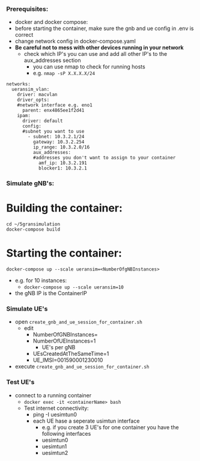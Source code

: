 ### Prerequisites:
- docker and docker compose:
- before starting the container, make sure the gnb and ue config in .env is correct
- change network config in docker-compose.yaml
- **Be careful not to mess with other devices running in your network**
  - check which IP's you can use and add all other IP's to the aux_addresses section
    - you can use nmap to check for running hosts
    - e.g. `nmap -sP X.X.X.X/24`
```
networks:
  ueransim_vlan:
    driver: macvlan
    driver_opts:
    #network interface e.g. eno1
      parent: enx4865ee1f2d41
    ipam:
      driver: default
      config:
      #subnet you want to use
        - subnet: 10.3.2.1/24
          gateway: 10.3.2.254
          ip_range: 10.3.2.0/16
          aux_addresses:
          #addresses you don't want to assign to your container
            amf_ip: 10.3.2.191 
            blocker1: 10.3.2.1
```

### Simulate gNB's: 
# Building the container:
```
cd ~/5gransimulation
docker-compose build
```
# Starting the container:
```
docker-compose up --scale ueransim=<NumberOfgNBInstances>
```
- e.g. for 10 instances:
    - `docker-compose up --scale ueransim=10`
- the gNB IP is the ContainerIP

### Simulate UE's
- open `create_gnb_and_ue_session_for_container.sh`
    - edit 
        - NumberOfGNBInstances=<NumberOfgNBInstances>
        - NumberOfUEInstances=1 
            - UE's per gNB
        - UEsCreatedAtTheSameTime=1
        - UE_IMSI=001590001230010
- execute `create_gnb_and_ue_session_for_container.sh`

### Test UE's
- connect to a running container 
    - `docker exec -it <containerName> bash`
    - Test internet connectivity:
        - ping -I uesimtun0 <IP-Addr>
        - each UE hase a seperate usimtun interface
            - e.g. if you create 3 UE's for one container you have the following interfaces
            - uesimtun0
            - uesimtun1
            - uesimtun2

